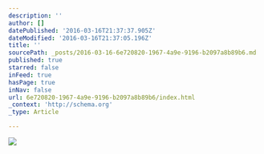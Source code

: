 ```yaml
---
description: ''
author: []
datePublished: '2016-03-16T21:37:37.905Z'
dateModified: '2016-03-16T21:37:05.196Z'
title: ''
sourcePath: _posts/2016-03-16-6e720820-1967-4a9e-9196-b2097a8b89b6.md
published: true
starred: false
inFeed: true
hasPage: true
inNav: false
url: 6e720820-1967-4a9e-9196-b2097a8b89b6/index.html
_context: 'http://schema.org'
_type: Article

---
```

![](https://the-grid-user-content.s3-us-west-2.amazonaws.com/42a48bad-7e4d-4590-88a3-0f37ecfb8131.png)